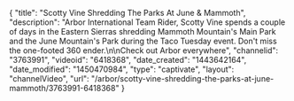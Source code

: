 {
    "title": "Scotty Vine Shredding The Parks At June & Mammoth",
    "description": "Arbor International Team Rider, Scotty Vine spends a couple of days in the Eastern Sierras shredding Mammoth Mountain's Main Park and the June Mountain's Park during the Taco Tuesday event. Don't miss the one-footed 360 ender.\n\nCheck out Arbor everywhere",
    "channelid": "3763991",
    "videoid": "6418368",
    "date_created": "1443642164",
    "date_modified": "1450470984",
    "type": "captivate",
    "layout": "channelVideo",
    "url": "\/arbor\/scotty-vine-shredding-the-parks-at-june-mammoth\/3763991-6418368"
}